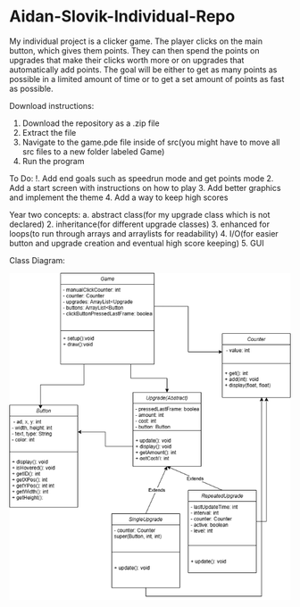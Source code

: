 # Aidan-Slovik-Individual-Repo

My individual project is a clicker game.
The player clicks on the main button, which gives them points. They can then spend the points on upgrades that make their clicks worth more or on upgrades that automatically add points. The goal will be either to get as many points as possible in a limited amount of time or to get a set amount of points as fast as possible.

Download instructions:
1. Download the repository as a .zip file
2. Extract the file
3. Navigate to the game.pde file inside of src(you might have to move all src files to a new folder labeled Game)
4. Run the program

To Do:
!. Add end goals such as speedrun mode and get points mode
2. Add a start screen with instructions on how to play
3. Add better graphics and implement the theme
4. Add a way to keep high scores

Year two concepts:
a. abstract class(for my upgrade class which is not declared)
2. inheritance(for different upgrade classes)
3. enhanced for loops(to run through arrays and arraylists for readability)
4. I/O(for easier button and upgrade creation and eventual high score keeping)
5. GUI

Class Diagram:




![alt text](https://github.com/AidanSlovik/Aidan-Slovik-Individual-Repo/blob/main/images/class%20diagram.drawio.png?raw=true  "Class Diagram")
